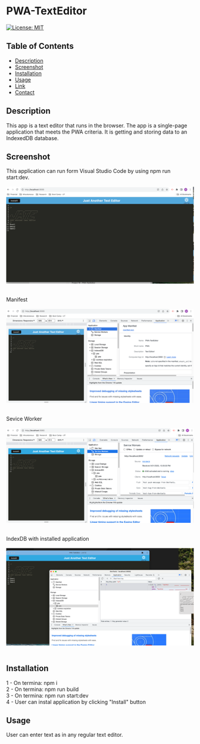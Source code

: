 # PWA-TextEditor
[![License: MIT](https://img.shields.io/badge/License-MIT-yellow.svg)](https://opensource.org/licenses/MIT)

## Table of Contents
  - [Description](#description)
  - [Screenshot](#screenshot)
  - [Installation](#installation)
  - [Usage](#usage)
  - [Link](#link)
  - [Contact](#contact)

## Description
This app is a text editor that runs in the browser. The app is a single-page application that meets the PWA criteria.
It is getting and storing data to an IndexedDB database. 

## Screenshot
This application can run form Visual Studio Code by using npm run start:dev. <br/> <br/>
![localhost](./assets/Screenshot_pwa_app.png) <br/> <br/> 

Manifest <br/> <br/>
![localhost](./assets/Screenshot_manifest.png) <br/> <br/> 

Sevice Worker <br/> <br/>
![localhost](./assets/Screenshot_ServiceWorkers.png) <br/> <br/> 

IndexDB with installed application <br/> <br/>
![localhost](./assets/Screenshot_Ins_IndexedDB.png) <br/> <br/> 

## Installation
1 - On termina: npm i <br/>
2 - On termina: npm run build<br/>
3 - On termina: npm run start:dev <br/>
4 - User can instal application by clicking "Install" button 

## Usage
User can enter text as in any regular text editor.
